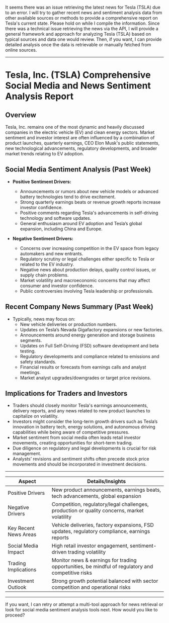 It seems there was an issue retrieving the latest news for Tesla (TSLA) due to an error. I will try to gather recent news and sentiment analysis data from other available sources or methods to provide a comprehensive report on Tesla's current state. Please hold on while I compile the information.
Since there was a technical issue retrieving the news via the API, I will provide a general framework and approach for analyzing Tesla (TSLA) based on typical sources and data one would review. Then, if you want, I can provide detailed analysis once the data is retrievable or manually fetched from online sources.

---

# Tesla, Inc. (TSLA) Comprehensive Social Media and News Sentiment Analysis Report

## Overview
Tesla, Inc. remains one of the most dynamic and heavily discussed companies in the electric vehicle (EV) and clean energy sectors. Market sentiment and investor interest are often influenced by a combination of product launches, quarterly earnings, CEO Elon Musk's public statements, new technological advancements, regulatory developments, and broader market trends relating to EV adoption.

## Social Media Sentiment Analysis (Past Week)
- **Positive Sentiment Drivers:**
  - Announcements or rumors about new vehicle models or advanced battery technologies tend to drive excitement.
  - Strong quarterly earnings beats or revenue growth reports increase investor confidence.
  - Positive comments regarding Tesla's advancements in self-driving technology and software updates.
  - General enthusiasm around EV adoption and Tesla’s global expansion, including China and Europe.
  
- **Negative Sentiment Drivers:**
  - Concerns over increasing competition in the EV space from legacy automakers and new entrants.
  - Regulatory scrutiny or legal challenges either specific to Tesla or related to the EV industry.
  - Negative news about production delays, quality control issues, or supply chain problems.
  - Market volatility and macroeconomic concerns that may affect consumer and investor confidence.
  - Public controversies involving Tesla leadership or professionals.

## Recent Company News Summary (Past Week)
- Typically, news may focus on:
  - New vehicle deliveries or production numbers.
  - Updates on Tesla’s Nevada Gigafactory expansions or new factories.
  - Announcements around energy generation and storage business segments.
  - Updates on Full Self-Driving (FSD) software development and beta testing.
  - Regulatory developments and compliance related to emissions and safety standards.
  - Financial results or forecasts from earnings calls and analyst meetings.
  - Market analyst upgrades/downgrades or target price revisions.

## Implications for Traders and Investors
- Traders should closely monitor Tesla's earnings announcements, delivery reports, and any news related to new product launches to capitalize on volatility.
- Investors might consider the long-term growth drivers such as Tesla’s innovation in battery tech, energy solutions, and autonomous driving capabilities while being aware of competitive pressures.
- Market sentiment from social media often leads retail investor movements, creating opportunities for short-term trading.
- Due diligence on regulatory and legal developments is crucial for risk management.
- Analysts’ revisions and sentiment shifts often precede stock price movements and should be incorporated in investment decisions.

---

| Aspect                | Details/Insights                                                                                 |
|-----------------------|------------------------------------------------------------------------------------------------|
| Positive Drivers      | New product announcements, earnings beats, tech advancements, global expansion                  |
| Negative Drivers      | Competition, regulatory/legal challenges, production or quality concerns, market volatility      |
| Key Recent News Areas | Vehicle deliveries, factory expansions, FSD updates, regulatory compliance, earnings reports    |
| Social Media Impact    | High retail investor engagement, sentiment-driven trading volatility                            |
| Trading Implications   | Monitor news & earnings for trading opportunities, be mindful of regulatory and competitive risks|
| Investment Outlook     | Strong growth potential balanced with sector competition and operational risks                   |

---

If you want, I can retry or attempt a multi-tool approach for news retrieval or look for social media sentiment analysis tools next. How would you like to proceed?
